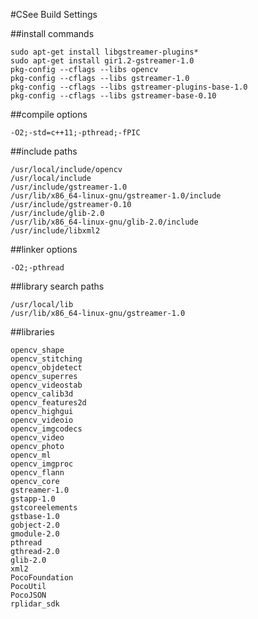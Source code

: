 #CSee Build Settings

##install commands
```
sudo apt-get install libgstreamer-plugins*
sudo apt-get install gir1.2-gstreamer-1.0 
pkg-config --cflags --libs opencv
pkg-config --cflags --libs gstreamer-1.0
pkg-config --cflags --libs gstreamer-plugins-base-1.0
pkg-config --cflags --libs gstreamer-base-0.10
```

##compile options
```
-O2;-std=c++11;-pthread;-fPIC
```

##include paths
```
/usr/local/include/opencv 
/usr/local/include
/usr/include/gstreamer-1.0 
/usr/lib/x86_64-linux-gnu/gstreamer-1.0/include 
/usr/include/gstreamer-0.10 
/usr/include/glib-2.0 
/usr/lib/x86_64-linux-gnu/glib-2.0/include 
/usr/include/libxml2
```

##linker options
```
-O2;-pthread
```

##library search paths
```
/usr/local/lib 
/usr/lib/x86_64-linux-gnu/gstreamer-1.0
```

##libraries
```
opencv_shape 
opencv_stitching 
opencv_objdetect 
opencv_superres 
opencv_videostab 
opencv_calib3d 
opencv_features2d 
opencv_highgui 
opencv_videoio 
opencv_imgcodecs 
opencv_video 
opencv_photo 
opencv_ml 
opencv_imgproc 
opencv_flann 
opencv_core
gstreamer-1.0
gstapp-1.0
gstcoreelements
gstbase-1.0
gobject-2.0
gmodule-2.0 
pthread 
gthread-2.0 
glib-2.0 
xml2
PocoFoundation
PocoUtil
PocoJSON
rplidar_sdk
```
